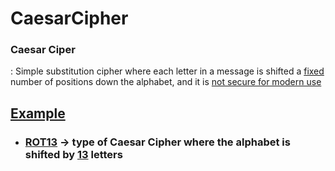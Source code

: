 # CaesarCipher

### Caesar Ciper
 : Simple substitution cipher where each letter in a message is shifted a <ins>fixed</ins> number of positions down the alphabet, and it is <ins>not secure for modern use</ins>



## <ins>Example</ins>

- ### <ins>ROT13</ins> -> type of Caesar Cipher where the alphabet is shifted by <ins>13</ins> letters